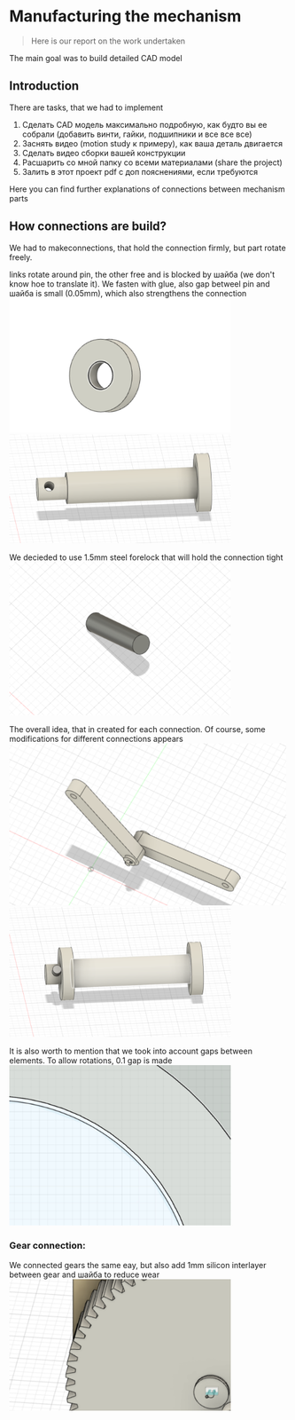 #  Manufacturing the mechanism
>Here is our report on the work undertaken

The main goal was to build detailed CAD model

## Introduction 
There are tasks, that we had to implement
1. Сделать CAD модель максимально подробную, как будто вы ее собрали (добавить винти, гайки, подшипники и все все все)
2. Заснять видео (motion study к примеру), как ваша деталь двигается
3. Сделать видео сборки вашей конструкции
4. Расшарить со мной папку со всеми материалами (share the project)
5. Залить в этот проект pdf с доп пояснениями, если требуются

Here you can find further explanations of connections between mechanism parts

## How connections are build?
We had to makeconnections, that hold the connection firmly, but part rotate freely. 

links rotate around pin, the other free and is blocked by шайба (we don't know hoe to translate it). We fasten with glue, also gap betweel pin and шайба is small (0.05mm), which also strengthens the connection
<img src="./images/шайба.png" width="400">
<img src="./images/ось.png" width="400">

We decieded to use 1.5mm steel forelock that will hold the connection tight
<img src="./images/шплинт.png" width="400">

The overall idea, that in created for each connection. Of course, some modifications for different connections appears
<img src="./images/крепление.png" width="500">
<img src="./images/соединение.png" width="400">
  
It is also worth to mention that we took into account gaps between elements. To allow rotations, 0.1 gap is made 
<img src="./images/промежутки.jpg" width="400">

### Gear connection:
We connected gears the same eay, but also add 1mm silicon interlayer between gear and шайба to reduce wear
<img src="./images/шестерня.png" width="400">
